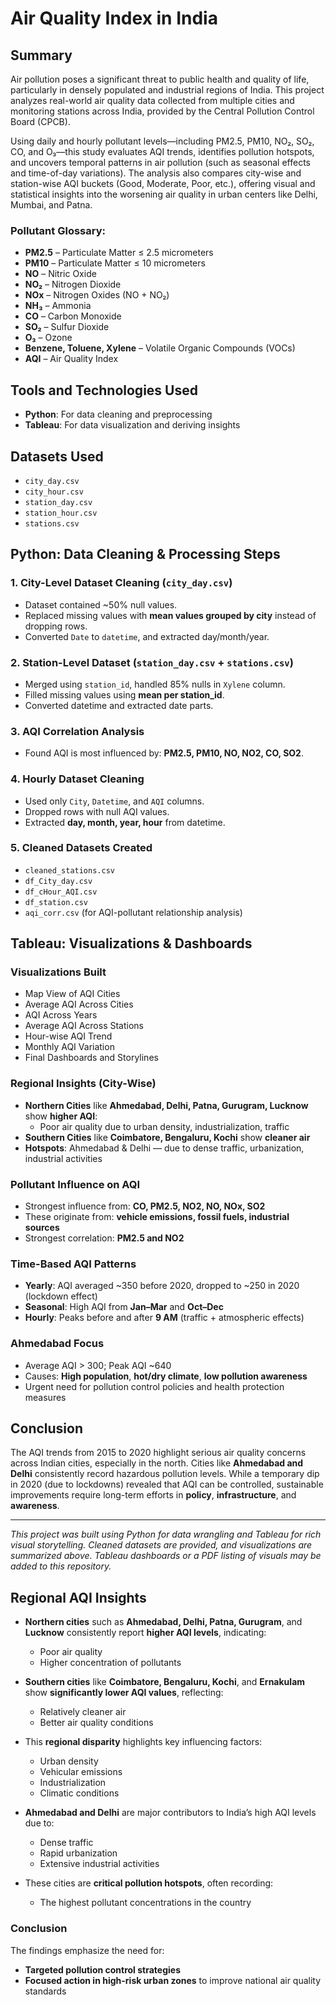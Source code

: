 # Air Quality Index in India

## Summary

Air pollution poses a significant threat to public health and quality of life, particularly in densely populated and industrial regions of India.
This project analyzes real-world air quality data collected from multiple cities and monitoring stations across India, provided by the Central Pollution Control Board (CPCB).

Using daily and hourly pollutant levels—including PM2.5, PM10, NO₂, SO₂, CO, and O₃—this study evaluates AQI trends, identifies pollution hotspots, and uncovers temporal patterns
in air pollution (such as seasonal effects and time-of-day variations). The analysis also compares city-wise and station-wise AQI buckets (Good, Moderate, Poor, etc.), offering visual
and statistical insights into the worsening air quality in urban centers like Delhi, Mumbai, and Patna.

### Pollutant Glossary:
- **PM2.5** – Particulate Matter ≤ 2.5 micrometers
- **PM10** – Particulate Matter ≤ 10 micrometers
- **NO** – Nitric Oxide
- **NO₂** – Nitrogen Dioxide
- **NOx** – Nitrogen Oxides (NO + NO₂)
- **NH₃** – Ammonia
- **CO** – Carbon Monoxide
- **SO₂** – Sulfur Dioxide
- **O₃** – Ozone
- **Benzene, Toluene, Xylene** – Volatile Organic Compounds (VOCs)
- **AQI** – Air Quality Index

## Tools and Technologies Used
- **Python**: For data cleaning and preprocessing
- **Tableau**: For data visualization and deriving insights

## Datasets Used
- `city_day.csv`
- `city_hour.csv`
- `station_day.csv`
- `station_hour.csv`
- `stations.csv`

## Python: Data Cleaning & Processing Steps

### 1. City-Level Dataset Cleaning (`city_day.csv`)
- Dataset contained ~50% null values.
- Replaced missing values with **mean values grouped by city** instead of dropping rows.
- Converted `Date` to `datetime`, and extracted day/month/year.

### 2. Station-Level Dataset (`station_day.csv` + `stations.csv`)
- Merged using `station_id`, handled 85% nulls in `Xylene` column.
- Filled missing values using **mean per station_id**.
- Converted datetime and extracted date parts.

### 3. AQI Correlation Analysis
- Found AQI is most influenced by: **PM2.5, PM10, NO, NO2, CO, SO2**.

### 4. Hourly Dataset Cleaning
- Used only `City`, `Datetime`, and `AQI` columns.
- Dropped rows with null AQI values.
- Extracted **day, month, year, hour** from datetime.

### 5. Cleaned Datasets Created
- `cleaned_stations.csv`
- `df_City_day.csv`
- `df_cHour_AQI.csv`
- `df_station.csv`
- `aqi_corr.csv` (for AQI-pollutant relationship analysis)

## Tableau: Visualizations & Dashboards

### Visualizations Built
- Map View of AQI Cities
- Average AQI Across Cities
- AQI Across Years
- Average AQI Across Stations
- Hour-wise AQI Trend
- Monthly AQI Variation
- Final Dashboards and Storylines

### Regional Insights (City-Wise)
- **Northern Cities** like **Ahmedabad, Delhi, Patna, Gurugram, Lucknow** show **higher AQI**:
  - Poor air quality due to urban density, industrialization, traffic
- **Southern Cities** like **Coimbatore, Bengaluru, Kochi** show **cleaner air**
- **Hotspots**: Ahmedabad & Delhi — due to dense traffic, urbanization, industrial activities

### Pollutant Influence on AQI
- Strongest influence from: **CO, PM2.5, NO2, NO, NOx, SO2**
- These originate from: **vehicle emissions, fossil fuels, industrial sources**
- Strongest correlation: **PM2.5 and NO2**

### Time-Based AQI Patterns
- **Yearly**: AQI averaged ~350 before 2020, dropped to ~250 in 2020 (lockdown effect)
- **Seasonal**: High AQI from **Jan–Mar** and **Oct–Dec**
- **Hourly**: Peaks before and after **9 AM** (traffic + atmospheric effects)

### Ahmedabad Focus
- Average AQI > 300; Peak AQI ~640
- Causes: **High population**, **hot/dry climate**, **low pollution awareness**
- Urgent need for pollution control policies and health protection measures

## Conclusion

The AQI trends from 2015 to 2020 highlight serious air quality concerns across Indian cities, especially in the north. Cities like **Ahmedabad and Delhi** consistently
record hazardous pollution levels. While a temporary dip in 2020 (due to lockdowns) revealed that AQI can be controlled, sustainable improvements require long-term efforts
in **policy**, **infrastructure**, and **awareness**.

---
*This project was built using Python for data wrangling and Tableau for rich visual storytelling. Cleaned datasets are provided, and visualizations are summarized above.
Tableau dashboards or a PDF listing of visuals may be added to this repository.*
## Regional AQI Insights

- **Northern cities** such as **Ahmedabad, Delhi, Patna, Gurugram**, and **Lucknow** consistently report **higher AQI levels**, indicating:
  - Poor air quality
  - Higher concentration of pollutants

- **Southern cities** like **Coimbatore, Bengaluru, Kochi**, and **Ernakulam** show **significantly lower AQI values**, reflecting:
  - Relatively cleaner air
  - Better air quality conditions

- This **regional disparity** highlights key influencing factors:
  - Urban density
  - Vehicular emissions
  - Industrialization
  - Climatic conditions

- **Ahmedabad and Delhi** are major contributors to India’s high AQI levels due to:
  - Dense traffic
  - Rapid urbanization
  - Extensive industrial activities

- These cities are **critical pollution hotspots**, often recording:
  - The highest pollutant concentrations in the country

### Conclusion

The findings emphasize the need for:
- **Targeted pollution control strategies**
- **Focused action in high-risk urban zones** to improve national air quality standards
